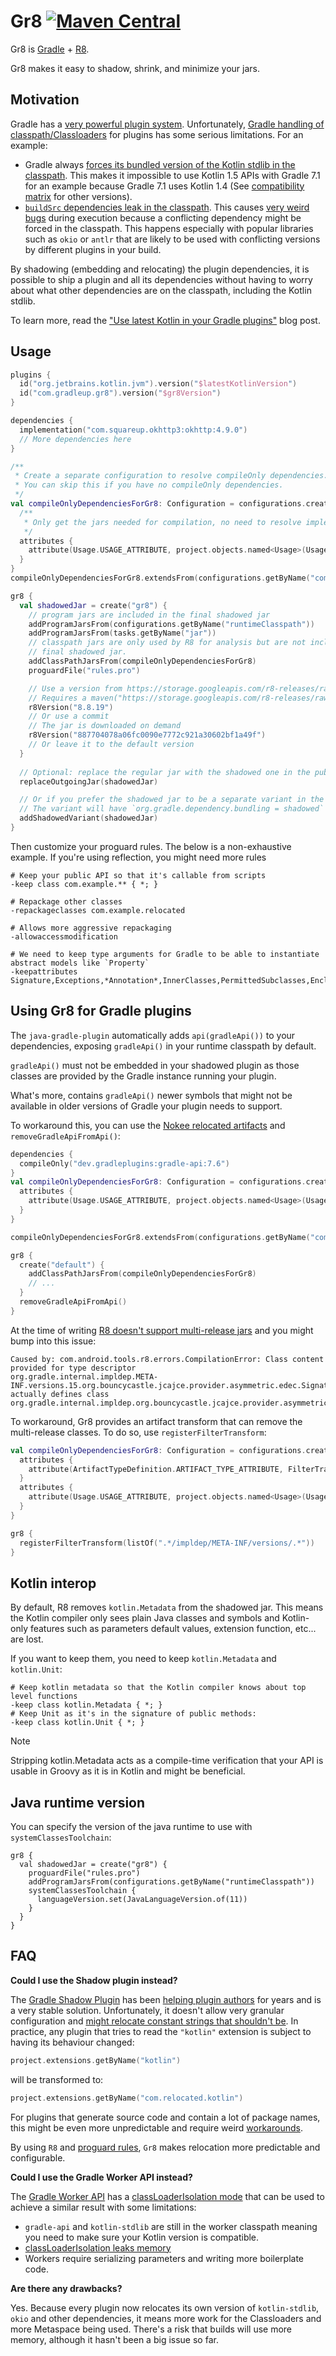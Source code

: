 # Gr8 [![Maven Central](https://img.shields.io/maven-central/v/com.gradleup/gr8-plugin?style=flat-square)](https://central.sonatype.com/namespace/com.gradleup)

Gr8 is [Gradle](https://gradle.org/) + [R8](https://r8.googlesource.com/r8). 

Gr8 makes it easy to shadow, shrink, and minimize your jars. 

## Motivation

Gradle has a [very powerful plugin system](https://r8.googlesource.com/r8). Unfortunately, [Gradle handling of classpath/Classloaders](https://dev.to/autonomousapps/build-compile-run-a-crash-course-in-classpaths-f4g) for plugins has some serious limitations. For an example:

* Gradle always [forces its bundled version of the Kotlin stdlib in the classpath](https://github.com/gradle/gradle/issues/16345). This makes it impossible to use Kotlin 1.5 APIs with Gradle 7.1 for an example because Gradle 7.1 uses Kotlin 1.4 (See [compatibility matrix](https://docs.gradle.org/current/userguide/compatibility.html) for other versions).
* [`buildSrc` dependencies leak in the classpath](https://github.com/gradle/gradle/issues/8301). This causes [very weird bugs](https://github.com/apollographql/apollo-android/issues/2939) during execution because a conflicting dependency might be forced in the classpath. This happens especially with popular libraries such as `okio` or `antlr` that are likely to be used with conflicting versions by different plugins in your build.

By shadowing (embedding and relocating) the plugin dependencies, it is possible to ship a plugin and all its dependencies without having to worry about what other dependencies are on the classpath, including the Kotlin stdlib.

To learn more, read the ["Use latest Kotlin in your Gradle plugins"](https://mbonnin.net/2021-11-12_use-latest-kotlin-in-your-gradle-plugins/) blog post.

## Usage

```kotlin
plugins {
  id("org.jetbrains.kotlin.jvm").version("$latestKotlinVersion")
  id("com.gradleup.gr8").version("$gr8Version")
}

dependencies {
  implementation("com.squareup.okhttp3:okhttp:4.9.0")
  // More dependencies here
}

/**
 * Create a separate configuration to resolve compileOnly dependencies.
 * You can skip this if you have no compileOnly dependencies. 
 */
val compileOnlyDependenciesForGr8: Configuration = configurations.create("compileOnlyDependenciesForGr8") {
  /**
   * Only get the jars needed for compilation, no need to resolve implementations
   */
  attributes {
    attribute(Usage.USAGE_ATTRIBUTE, project.objects.named<Usage>(Usage.JAVA_API))
  }
}
compileOnlyDependenciesForGr8.extendsFrom(configurations.getByName("compileOnly"))

gr8 {
  val shadowedJar = create("gr8") {
    // program jars are included in the final shadowed jar
    addProgramJarsFrom(configurations.getByName("runtimeClasspath"))
    addProgramJarsFrom(tasks.getByName("jar"))
    // classpath jars are only used by R8 for analysis but are not included in the
    // final shadowed jar.
    addClassPathJarsFrom(compileOnlyDependenciesForGr8)
    proguardFile("rules.pro")

    // Use a version from https://storage.googleapis.com/r8-releases/raw
    // Requires a maven("https://storage.googleapis.com/r8-releases/raw") repository
    r8Version("8.8.19")
    // Or use a commit
    // The jar is downloaded on demand
    r8Version("887704078a06fc0090e7772c921a30602bf1a49f")
    // Or leave it to the default version 
  }
  
  // Optional: replace the regular jar with the shadowed one in the publication
  replaceOutgoingJar(shadowedJar)

  // Or if you prefer the shadowed jar to be a separate variant in the default publication
  // The variant will have `org.gradle.dependency.bundling = shadowed`
  addShadowedVariant(shadowedJar)
}
```

Then customize your proguard rules. The below is a non-exhaustive example. If you're using reflection, you might need more rules 

```
# Keep your public API so that it's callable from scripts
-keep class com.example.** { *; }

# Repackage other classes
-repackageclasses com.example.relocated

# Allows more aggressive repackaging 
-allowaccessmodification

# We need to keep type arguments for Gradle to be able to instantiate abstract models like `Property`
-keepattributes Signature,Exceptions,*Annotation*,InnerClasses,PermittedSubclasses,EnclosingMethod,Deprecated,SourceFile,LineNumberTable
```

## Using Gr8 for Gradle plugins


The `java-gradle-plugin` automatically adds `api(gradleApi())` to your dependencies, exposing `gradleApi()` in your runtime classpath by default.

`gradleApi()` must not be embedded in your shadowed plugin as those classes are provided by the Gradle instance running your plugin.

What's more, contains `gradleApi()` newer symbols that might not be available in older versions of Gradle your plugin needs to support. 

To workaround this, you can use the [Nokee relocated artifacts](https://docs.nokee.dev/manual/gradle-plugin-development-plugin.html) and `removeGradleApiFromApi()`:

```kotlin
dependencies {
  compileOnly("dev.gradleplugins:gradle-api:7.6")
}
val compileOnlyDependenciesForGr8: Configuration = configurations.create("compileOnlyDependenciesForGr8") {
  attributes {
    attribute(Usage.USAGE_ATTRIBUTE, project.objects.named<Usage>(Usage.JAVA_API))
  }
}

compileOnlyDependenciesForGr8.extendsFrom(configurations.getByName("compileOnly"))

gr8 {
  create("default") {
    addClassPathJarsFrom(compileOnlyDependenciesForGr8)
    // ...
  }
  removeGradleApiFromApi()
}
```

At the time of writing [R8 doesn't support multi-release jars](https://issuetracker.google.com/u/1/issues/380805015) and you might bump into this issue:

```
Caused by: com.android.tools.r8.errors.CompilationError: Class content provided for type descriptor 
org.gradle.internal.impldep.META-INF.versions.15.org.bouncycastle.jcajce.provider.asymmetric.edec.SignatureSpi 
actually defines class org.gradle.internal.impldep.org.bouncycastle.jcajce.provider.asymmetric.edec.SignatureSpi
```

To workaround, Gr8 provides an artifact transform that can remove the multi-release classes. To do so, use `registerFilterTransform`:

```kotlin
val compileOnlyDependenciesForGr8: Configuration = configurations.create("compileOnlyDependenciesForGr8") {
  attributes {
    attribute(ArtifactTypeDefinition.ARTIFACT_TYPE_ATTRIBUTE, FilterTransform.artifactType)
  }
  attributes {
    attribute(Usage.USAGE_ATTRIBUTE, project.objects.named<Usage>(Usage.JAVA_API))
  }
}

gr8 {
  registerFilterTransform(listOf(".*/impldep/META-INF/versions/.*"))
}
```

## Kotlin interop

By default, R8 removes `kotlin.Metadata` from the shadowed jar. This means the Kotlin compiler only sees plain Java classes and symbols and Kotlin-only features such as parameters default values, extension function, etc... are lost.

If you want to keep them, you need to keep `kotlin.Metadata` and `kotlin.Unit`:

```
# Keep kotlin metadata so that the Kotlin compiler knows about top level functions
-keep class kotlin.Metadata { *; }
# Keep Unit as it's in the signature of public methods:
-keep class kotlin.Unit { *; }
```

> [!NOTE]
> Stripping kotlin.Metadata acts as a compile-time verification that your API is usable in Groovy as it is in Kotlin and might be beneficial.

## Java runtime version

You can specify the version of the java runtime to use with `systemClassesToolchain`:

```
gr8 {
  val shadowedJar = create("gr8") {
    proguardFile("rules.pro")
    addProgramJarsFrom(configurations.getByName("runtimeClasspath"))
    systemClassesToolchain {
      languageVersion.set(JavaLanguageVersion.of(11))
    }
  }
}
```

## FAQ

**Could I use the Shadow plugin instead?**

The [Gradle Shadow Plugin](https://imperceptiblethoughts.com/shadow/) has been [helping plugin authors](https://www.alecstrong.com/posts/shading/) for years and is a very stable solution. Unfortunately, it doesn't allow very granular configuration and [might relocate constant strings that shouldn't be](https://github.com/johnrengelman/shadow/issues/232). In practice, any plugin that tries to read the `"kotlin"` extension is subject to having its behaviour changed:

```kotlin
project.extensions.getByName("kotlin")
```

will be transformed to:

```kotlin
project.extensions.getByName("com.relocated.kotlin")
```

For plugins that generate source code and contain a lot of package names, this might be even more unpredictable and require weird [workarounds](https://github.com/apollographql/apollo-android/blob/f72c3afd17655591aca90a6a118dbb7be9c50920/apollo-compiler/src/main/kotlin/com/apollographql/apollo/compiler/codegen/kotlin/OkioJavaTypeName.kt#L19).

By using `R8` and [proguard rules](https://www.guardsquare.com/manual/configuration/usage), `Gr8` makes relocation more predictable and configurable.

**Could I use the Gradle Worker API instead?** 

The [Gradle Worker API](https://docs.gradle.org/current/userguide/worker_api.html) has a [classLoaderIsolation mode](https://docs.gradle.org/current/kotlin-dsl/gradle/org.gradle.workers/-worker-executor/class-loader-isolation.html) that can be used to achieve a similar result with some limitations:
* `gradle-api` and `kotlin-stdlib` are still in the worker classpath meaning you need to make sure your Kotlin version is compatible.
* [classLoaderIsolation leaks memory](https://github.com/gradle/gradle/issues/18313)
* Workers require serializing parameters and writing more boilerplate code.

**Are there any drawbacks?**

Yes. Because every plugin now relocates its own version of `kotlin-stdlib`, `okio` and other dependencies, it means more work for the Classloaders and more Metaspace being used. There's a risk that builds will use more memory, although it hasn't been a big issue so far.

